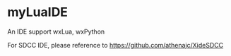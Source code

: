 myLuaIDE
========

An IDE support wxLua, wxPython

For SDCC IDE, please reference to https://github.com/athenajc/XideSDCC
